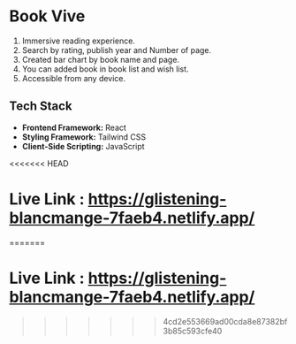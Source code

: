 # Book Vive

1. Immersive reading experience.
2. Search by rating, publish year and Number of page.
3. Created bar chart by book name and page.
4. You can added book in book list and wish list.
5. Accessible from any device.

## Tech Stack

- **Frontend Framework:** React
- **Styling Framework:** Tailwind CSS
- **Client-Side Scripting:** JavaScript

<<<<<<< HEAD
# Live Link : https://glistening-blancmange-7faeb4.netlify.app/
=======
# Live Link : https://glistening-blancmange-7faeb4.netlify.app/
>>>>>>> 4cd2e553669ad00cda8e87382bf3b85c593cfe40
